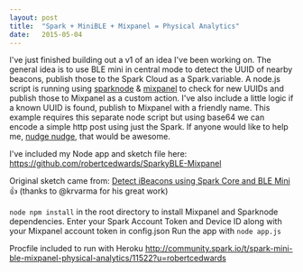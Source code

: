 ```yaml
---
layout: post
title:  "Spark + MiniBLE + Mixpanel = Physical Analytics"
date:   2015-05-04
---
```

I've just finished building out a v1 of an idea I've been working on.
The general idea is to use BLE mini in central mode to detect the UUID of nearby beacons, publish those to the Spark Cloud as a Spark.variable. A node.js script is running using [sparknode][1] & [mixpanel][2] to check for new UUIDs and publish those to Mixpanel as a custom action. I've also include a little logic if a known UUID is found, publish to Mixpanel with a friendly name.
This example requires this separate node script but using base64 we can encode a simple http post using just the Spark. If anyone would like to help me, [nudge nudge][3], that would be awesome.

I've included my Node app and sketch file here:
https://github.com/robertcedwards/SparkyBLE-Mixpanel

Original sketch came from:
[Detect iBeacons using Spark Core and BLE Mini][4]
 :+1: (thanks to @krvarma for his great work)

  [1]: https://www.npmjs.com/package/sparknode
  [2]: https://www.npmjs.com/package/mixpanel
  [3]: https://mixpanel.com/help/reference/http
  [4]: https://community.spark.io/t/detect-ibeacons-using-spark-core-and-ble-mini/5554


```node npm install``` in the root directory to install Mixpanel and Sparknode dependencies.
Enter your Spark Account Token and Device ID along with your Mixpanel account token in config.json
Run the app with ```node app.js```

Procfile included to run with Heroku
http://community.spark.io/t/spark-mini-ble-mixpanel-physical-analytics/11522?u=robertcedwards

